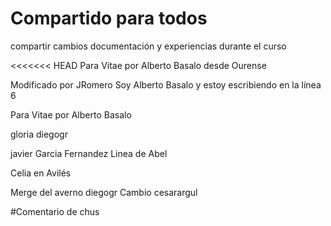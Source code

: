 # Compartido para todos

compartir cambios documentación y experiencias durante el curso

<<<<<<< HEAD
Para Vitae por Alberto Basalo desde Ourense

Modificado por JRomero
Soy Alberto Basalo y estoy escribiendo en la línea 6

Para Vitae por Alberto Basalo


gloria
diegogr

javier Garcia Fernandez
Linea de Abel


Celia en Avilés

Merge del averno
diegogr
Cambio cesarargul




#Comentario de chus

